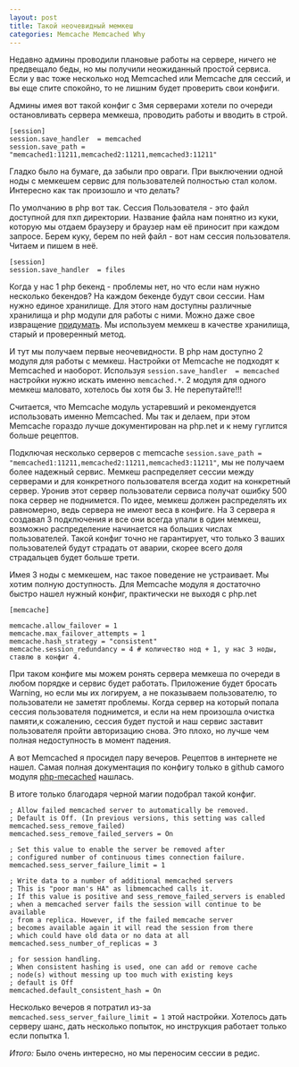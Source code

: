 ```yaml
---
layout: post
title: Такой неочевидный мемкеш
categories: Memcache Memcached Why
---
```


Недавно админы проводили плановые работы на сервере, ничего не предвещало беды, но мы получили неожиданный простой сервиса. 
Если у вас тоже несколько нод Memcached или Memcache для сессий, и вы еще спите спокойно, то не лишним будет проверить свои конфиги.

Админы имея вот такой конфиг с 3мя серверами хотели по очереди остановливать сервера мемкеша, проводить работы и вводить в строй. 

```
[session]
session.save_handler  = memcached
session.save_path = "memcached1:11211,memcached2:11211,memcached3:11211"

```

Гладко было на бумаге, да забыли про овраги. При выключении одной ноды с мемкешем сервис для пользователей полностью стал колом. Интересно как так произошло и что делать? 

По умолчанию в php вот так. Сессия Пользователя - это файл доступной для пхп директории. Название файла нам понятно из куки, которую мы отдаем браузеру и браузер нам её приносит при каждом запросе. Берем куку, берем по ней файл - вот нам сессия пользователя. Читаем и пишем в неё. 


```
[session]
session.save_handler  = files
```

Когда у нас 1 php бекенд - проблемы нет, но что если нам нужно несколько бекендов? На каждом бекенде будут свои сессии. Нам нужно единое хранилище. Для этого нам доступны различные хранилища и php модули для работы с ними. Можно даже свое извращение [придумать](https://www.php.net/manual/ru/function.session-set-save-handler.php). Мы используем мемкеш в качестве хранилища, старый и проверенный метод. 


И тут мы получаем первые неочевидности. В php нам доступно 2 модуля для работы с мемкеш. Настройки от Memcache не подходят к Memcached и наоборот. 
Используя `session.save_handler  = memcached` настройки нужно искать именно `memcached.*`. 2 модуля для одного мемкеш маловато, хотелось бы хотя бы 3. Не перепутайте!!!

Считается, что Memcache модуль устаревший и рекомендуется использовать именно Memcached. Мы так и делаем, при этом Memcache гораздо лучше документирован на php.net и к нему гуглится больше рецептов. 

Подключая несколько серверов с memcache `session.save_path = "memcached1:11211,memcached2:11211,memcached3:11211"`, мы не получаем более надежный сервис. Мемкеш распределяет сессии между серверами и для конкретного пользователя всегда ходит на конкретный сервер. Уронив этот сервер пользователи сервиса получат ошибку 500 пока сервер не поднимется. По идее, мемкеш должен распределять их равномерно, ведь сервера не имеют веса в конфиге. На 3 сервера я создавал 3 подключения и все они всегда упали в один мемкеш, возможно распределение начинается на больших числах пользователей. Такой конфиг точно не гарантирует, что только 3 ваших пользователей будут страдать от аварии, скорее всего доля страдальцев будет больше трети. 

Имея 3 ноды с мемкешем, нас такое поведение не устраивает. Мы хотим полную доступность. Для Memcache модуля я достаточно быстро нашел нужный конфиг, практически не выходя с php.net 

```
[memcache]

memcache.allow_failover = 1
memcache.max_failover_attempts = 1
memcache.hash_strategy = "consistent"
memcache.session_redundancy = 4 # количество нод + 1, у нас 3 ноды, ставлю в конфиг 4. 
```

При таком конфиге мы можем ронять сервера мемкеша по очереди в любом порядке и сервис будет работать. Приложение будет бросать Warning, но если мы их логируем, а не показываем пользователю, то пользователи не заметят проблемы.
Когда сервер на который попала сессия пользователя поднимется, и если на нем произошла очистка памяти,к сожалению, сессия будет пустой и наш сервис заставит пользователя пройти авторизацию снова. Это плохо, но лучше чем полная недоступность в момент падения.

А вот Memcached я просидел пару вечеров. Рецептов в интернете не нашел. Самая полная документация по конфигу только в github самого модуля [php-mecached](https://github.com/php-memcached-dev/php-memcached/blob/master/memcached.ini) нашлась. 

В итоге только благодаря черной магии подобрал такой конфиг. 

```
; Allow failed memcached server to automatically be removed.
; Default is Off. (In previous versions, this setting was called memcached.sess_remove_failed)
memcached.sess_remove_failed_servers = On

; Set this value to enable the server be removed after
; configured number of continuous times connection failure.
memcached.sess_server_failure_limit = 1

; Write data to a number of additional memcached servers
; This is "poor man's HA" as libmemcached calls it.
; If this value is positive and sess_remove_failed_servers is enabled
; when a memcached server fails the session will continue to be available
; from a replica. However, if the failed memcache server
; becomes available again it will read the session from there
; which could have old data or no data at all
memcached.sess_number_of_replicas = 3

; for session handling.
; When consistent hashing is used, one can add or remove cache
; node(s) without messing up too much with existing keys
; default is Off
memcached.default_consistent_hash = On
```


Несколько вечеров я потратил из-за  `memcached.sess_server_failure_limit = 1` этой настройки. Хотелось дать серверу шанс, дать несколько попыток, но инструкция работает только если попытка 1. 

*Итого:* Было очень интересно, но мы переносим сессии в редис. 